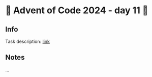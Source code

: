 # 🎄 Advent of Code 2024 - day 11 🎄

## Info

Task description: [link](https://adventofcode.com/2024/day/11)

## Notes

...